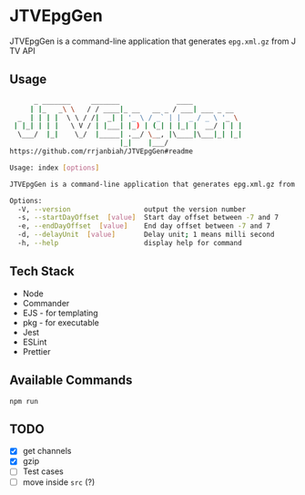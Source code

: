 # JTVEpgGen

JTVEpgGen is a command-line application that generates `epg.xml.gz` from J TV API

## Usage

```bash
      _ _______     _______              ____
     | |_   _\ \   / / ____|_ __   __ _ / ___| ___ _ __
  _  | | | |  \ \ / /|  _| | '_ \ / _` | |  _ / _ \ '_ \
 | |_| | | |   \ V / | |___| |_) | (_| | |_| |  __/ | | |
  \___/  |_|    \_/  |_____| .__/ \__, |\____|\___|_| |_|
                           |_|    |___/
https://github.com/rrjanbiah/JTVEpgGen#readme

Usage: index [options]

JTVEpgGen is a command-line application that generates epg.xml.gz from J TV API

Options:
  -V, --version                  output the version number
  -s, --startDayOffset  [value]  Start day offset between -7 and 7
  -e, --endDayOffset  [value]    End day offset between -7 and 7
  -d, --delayUnit  [value]       Delay unit; 1 means milli second
  -h, --help                     display help for command
```

## Tech Stack

- Node
- Commander
- EJS - for templating
- pkg - for executable
- Jest
- ESLint
- Prettier

## Available Commands

`npm run`

## TODO

- [x] get channels
- [x] gzip
- [ ] Test cases
- [ ] move inside `src` (?)
